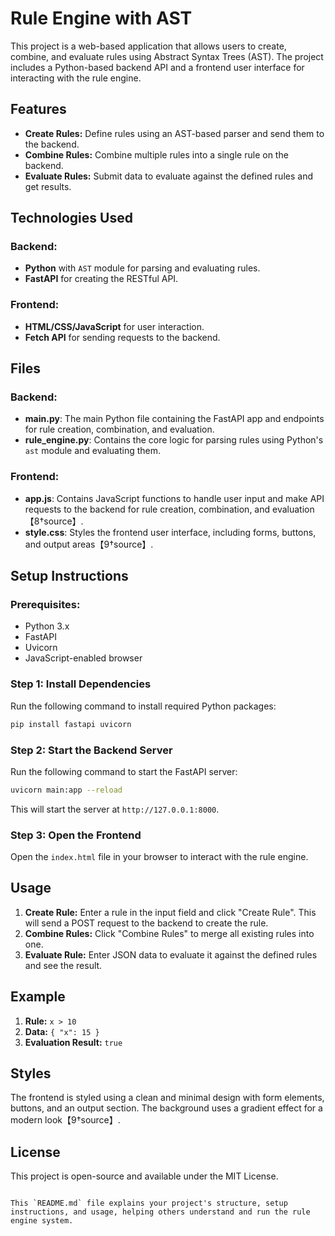 
# Rule Engine with AST

This project is a web-based application that allows users to create, combine, and evaluate rules using Abstract Syntax Trees (AST). The project includes a Python-based backend API and a frontend user interface for interacting with the rule engine.

## Features

- **Create Rules:** Define rules using an AST-based parser and send them to the backend.
- **Combine Rules:** Combine multiple rules into a single rule on the backend.
- **Evaluate Rules:** Submit data to evaluate against the defined rules and get results.

## Technologies Used

### Backend:
- **Python** with `AST` module for parsing and evaluating rules.
- **FastAPI** for creating the RESTful API.

### Frontend:
- **HTML/CSS/JavaScript** for user interaction.
- **Fetch API** for sending requests to the backend.

## Files

### Backend:
- **main.py**: The main Python file containing the FastAPI app and endpoints for rule creation, combination, and evaluation.
- **rule_engine.py**: Contains the core logic for parsing rules using Python's `ast` module and evaluating them.

### Frontend:
- **app.js**: Contains JavaScript functions to handle user input and make API requests to the backend for rule creation, combination, and evaluation【8†source】.
- **style.css**: Styles the frontend user interface, including forms, buttons, and output areas【9†source】.

## Setup Instructions

### Prerequisites:
- Python 3.x
- FastAPI
- Uvicorn
- JavaScript-enabled browser

### Step 1: Install Dependencies
Run the following command to install required Python packages:

```bash
pip install fastapi uvicorn
```

### Step 2: Start the Backend Server
Run the following command to start the FastAPI server:

```bash
uvicorn main:app --reload
```

This will start the server at `http://127.0.0.1:8000`.

### Step 3: Open the Frontend
Open the `index.html` file in your browser to interact with the rule engine.

## Usage

1. **Create Rule:** Enter a rule in the input field and click "Create Rule". This will send a POST request to the backend to create the rule.
2. **Combine Rules:** Click "Combine Rules" to merge all existing rules into one.
3. **Evaluate Rule:** Enter JSON data to evaluate it against the defined rules and see the result.

## Example

1. **Rule:** `x > 10`
2. **Data:** `{ "x": 15 }`
3. **Evaluation Result:** `true`

## Styles
The frontend is styled using a clean and minimal design with form elements, buttons, and an output section. The background uses a gradient effect for a modern look【9†source】.

## License

This project is open-source and available under the MIT License.
```

This `README.md` file explains your project's structure, setup instructions, and usage, helping others understand and run the rule engine system.
